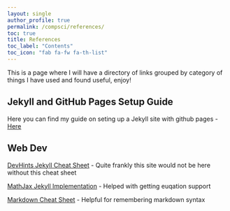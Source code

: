 ```yaml
---
layout: single
author_profile: true
permalink: /compsci/references/
toc: true
title: References
toc_label: "Contents"
toc_icon: "fab fa-fw fa-th-list"
---
```

This is a page where I will have a directory of links grouped by category of things I have used and found useful, enjoy!

## Jekyll and GitHub Pages Setup Guide

Here you can find my guide on seting up a Jekyll site with github pages - [Here](/compsci/site-guide) 

## Web Dev

[DevHints Jekyll Cheat Sheet](https://devhints.io/jekyll) - Quite frankly this site would not be here without this cheat sheet

[MathJax Jekyll Implementation](http://zjuwhw.github.io/2017/06/04/MathJax.html) - Helped with getting euqation support

[Markdown Cheat Sheet](https://github.com/adam-p/markdown-here/wiki/Markdown-Cheatsheet) - Helpful for remembering markdown syntax